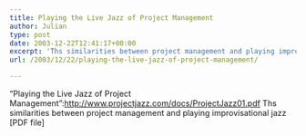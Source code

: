 ```yaml
---
title: Playing the Live Jazz of Project Management
author: Julian
type: post
date: 2003-12-22T12:41:17+00:00
excerpt: 'Ths similarities between project management and playing improvisational jazz [PDF file]'
url: /2003/12/22/playing-the-live-jazz-of-project-management/

---
```

&#8220;Playing the Live Jazz of Project Management&#8221;:http://www.projectjazz.com/docs/ProjectJazz01.pdf Ths similarities between project management and playing improvisational jazz [PDF file]